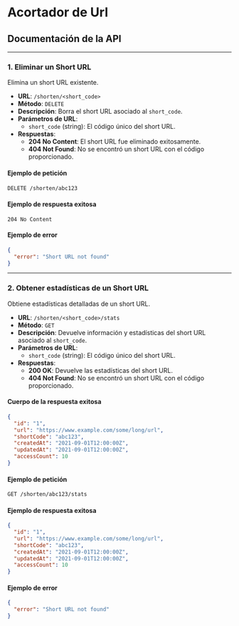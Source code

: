 # Acortador de Url

## **Documentación de la API**
---

### **1. Eliminar un Short URL**
Elimina un short URL existente.

- **URL**: `/shorten/<short_code>`
- **Método**: `DELETE`
- **Descripción**: Borra el short URL asociado al `short_code`.
- **Parámetros de URL**:
  - `short_code` (string): El código único del short URL.
- **Respuestas**:
  - **204 No Content**: El short URL fue eliminado exitosamente.
  - **404 Not Found**: No se encontró un short URL con el código proporcionado.

#### **Ejemplo de petición**
```bash
DELETE /shorten/abc123
```

#### **Ejemplo de respuesta exitosa**
```
204 No Content
```

#### **Ejemplo de error**
```json
{
  "error": "Short URL not found"
}
```

---

### **2. Obtener estadísticas de un Short URL**
Obtiene estadísticas detalladas de un short URL.

- **URL**: `/shorten/<short_code>/stats`
- **Método**: `GET`
- **Descripción**: Devuelve información y estadísticas del short URL asociado al `short_code`.
- **Parámetros de URL**:
  - `short_code` (string): El código único del short URL.
- **Respuestas**:
  - **200 OK**: Devuelve las estadísticas del short URL.
  - **404 Not Found**: No se encontró un short URL con el código proporcionado.

#### **Cuerpo de la respuesta exitosa**
```json
{
  "id": "1",
  "url": "https://www.example.com/some/long/url",
  "shortCode": "abc123",
  "createdAt": "2021-09-01T12:00:00Z",
  "updatedAt": "2021-09-01T12:00:00Z",
  "accessCount": 10
}
```

#### **Ejemplo de petición**
```bash
GET /shorten/abc123/stats
```

#### **Ejemplo de respuesta exitosa**
```json
{
  "id": "1",
  "url": "https://www.example.com/some/long/url",
  "shortCode": "abc123",
  "createdAt": "2021-09-01T12:00:00Z",
  "updatedAt": "2021-09-01T12:00:00Z",
  "accessCount": 10
}
```

#### **Ejemplo de error**
```json
{
  "error": "Short URL not found"
}
```
